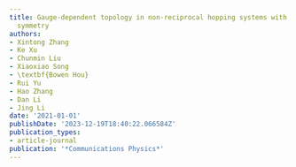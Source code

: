 ```yaml
---
title: Gauge-dependent topology in non-reciprocal hopping systems with pseudo-Hermitian
  symmetry
authors:
- Xintong Zhang
- Ke Xu
- Chunmin Liu
- Xiaoxiao Song
- \textbf{Bowen Hou}
- Rui Yu
- Hao Zhang
- Dan Li
- Jing Li
date: '2021-01-01'
publishDate: '2023-12-19T18:40:22.066584Z'
publication_types:
- article-journal
publication: '*Communications Physics*'
---
```

